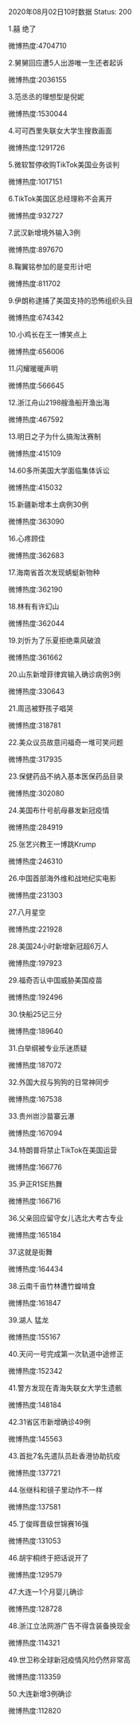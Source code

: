 2020年08月02日10时数据
Status: 200

1.囍 绝了

微博热度:4704710

2.舅舅回应遭5人出游唯一生还者起诉

微博热度:2036155

3.范丞丞的理想型是倪妮

微博热度:1530044

4.可可西里失联女大学生搜救画面

微博热度:1291726

5.微软暂停收购TikTok美国业务谈判

微博热度:1017151

6.TikTok美国区总经理称不会离开

微博热度:932727

7.武汉新增境外输入3例

微博热度:897670

8.鞠翼铭参加的是变形计吧

微博热度:811702

9.伊朗称逮捕了美国支持的恐怖组织头目

微博热度:674342

10.小鸡长在王一博笑点上

微博热度:656006

11.闪耀暖暖声明

微博热度:566645

12.浙江舟山2198艘渔船开渔出海

微博热度:467592

13.明日之子为什么搞淘汰赛制

微博热度:415109

14.60多所美国大学面临集体诉讼

微博热度:415032

15.新疆新增本土病例30例

微博热度:363090

16.心疼顾佳

微博热度:362683

17.海南省首次发现蜻蜓新物种

微博热度:362190

18.林有有许幻山

微博热度:362044

19.刘忻为了乐夏拒绝乘风破浪

微博热度:361662

20.山东新增菲律宾输入确诊病例3例

微博热度:330643

21.周迅被野孩子唱哭

微博热度:318781

22.美众议员故意问福奇一堆可笑问题

微博热度:317935

23.保健药品不纳入基本医保药品目录

微博热度:302080

24.美国布什号航母暴发新冠疫情

微博热度:284919

25.张艺兴教王一博跳Krump

微博热度:246310

26.中国首部海外维和战地纪实电影

微博热度:231303

27.八月星空

微博热度:221928

28.美国24小时新增新冠超6万人

微博热度:197923

29.福奇否认中国威胁美国疫苗

微博热度:192496

30.快船25记三分

微博热度:189640

31.白举纲被专业乐迷质疑

微博热度:187072

32.外国大叔与狗狗的日常神同步

微博热度:167538

33.贵州岜沙苗寨云瀑

微博热度:167094

34.特朗普将禁止TikTok在美国运营

微博热度:166776

35.尹正R1SE热舞

微博热度:166716

36.父亲回应留守女儿选北大考古专业

微博热度:165184

37.这就是街舞

微博热度:164434

38.云南千亩竹林遭竹蝗啃食

微博热度:161847

39.湖人 猛龙

微博热度:155167

40.天问一号完成第一次轨道中途修正

微博热度:152342

41.警方发现在青海失联女大学生遗骸

微博热度:148184

42.31省区市新增确诊49例

微博热度:145563

43.首批7名先遣队员赴香港协助抗疫

微博热度:137721

44.张继科和镜子里动作不一样

微博热度:137581

45.丁俊晖晋级世锦赛16强

微博热度:131053

46.胡宇桐终于把话说开了

微博热度:129579

47.大连一1个月婴儿确诊

微博热度:128728

48.浙江立法网游广告不得含装备换现金

微博热度:114321

49.世卫称全球新冠疫情风险仍然非常高

微博热度:113359

50.大连新增3例确诊

微博热度:112820

